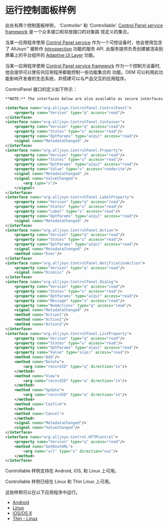 # 运行控制面板样例

此处有两个控制面板样例， ‘Controller’ 和 ‘Controllable’. [Control Panel service framework][learn_control] 是一个众多接口和存放接口的对象路
径定义的集合。

当某一应用程序使用 [Control Panel service][learn_control] 作为一个可控设备时，他会使用包含了 AllJoyn&trade; 被称作  [Introspection][learn_introspect] 功能的服务 API. 此服务提供负责创建被渲染到屏幕上的平台组件的 [Adaptive UI Layer][learn_control] 功能。

当某一应用程序使用 [Control Panel service framework][learn_control] 作为一个控制方设备时, 他会提供可以使任何应用程序都能控制一些功能集合的
功能。OEM 可以利用此功能影响开发者的生态系统，并搭建可以与产品交互的应用程序。



ControlPanel 接口的定义如下所示：

```xml
**NOTE:** The interfaces below are also available as secure interfaces

<interface name="org.alljoyn.ControlPanel.ControlPanel">
    <property name="Version" type="q" access="read"/>
</interface>
<interface name="org.alljoyn.ControlPanel.Container">
    <property name="Version" type="q" access="read"/>
    <property name="States" type="u" access="read"/> 
    <property name="OptParams" type="a{qv}" access="read"/>  
    <signal name="MetadataChanged" />
</interface>
<interface name="org.alljoyn.ControlPanel.Property">
    <property name="Version" type="q" access="read"/>
    <property name="States" type="u" access="read"/> 
    <property name="OptParams" type="a{qv}" access="read"/>  
    <property name="Value" type="v" access="readwrite"/>
    <signal name="MetadataChanged" />
    <signal name="ValueChanged">
        <arg type="v"/>
    </signal>
</interface>
<interface name="org.alljoyn.ControlPanel.LabelProperty">
    <property name="Version" type="q" access="read"/>
    <property name="States" type="u" access="read"/> 
    <property name="Label" type="s" access="read"/>
    <property name="OptParams" type="a{qv}" access="read"/>  
    <signal name="MetadataChanged" />
</interface>
<interface name="org.alljoyn.ControlPanel.Action">
    <property name="Version" type="q" access="read"/>
    <property name="States" type="u" access="read"/> 
    <property name="OptParams" type="a{qv}" access="read"/>  
    <signal name="MetadataChanged" />
    <method name="Exec"/>
</interface>
<interface name="org.alljoyn.ControlPanel.NotificationAction">
    <property name="Version" type="q" access="read"/>
    <signal name="Dismiss" />
</interface>
<interface name="org.alljoyn.ControlPanel.Dialog">
    <property name="Version" type="q" access="read"/>
    <property name="States" type="u" access="read"/> 
    <property name="OptParams" type="a{qv}" access="read"/>  
    <property name="Message" type="s" access="read"/>
    <property name="NumActions" type="q" access="read"/>
    <signal name="MetadataChanged" />
    <method name="Action1"/>
    <method name="Action2"/>
    <method name="Action3"/>
</interface>
<interface name="org.alljoyn.ControlPanel.ListProperty">
    <property name="Version" type="q" access="read"/>
    <property name="States" type="u" access="read"/> 
    <property name="OptParams" type="a{qv}" access="read"/>  
    <property name="Value" type="a(qs)" access="read"/> 
    <method name="Add"/>
    <method name="Delete">
        <arg name="recordID" type="q" direction="in"/>
    </method>
    <method name="View">
        <arg name="recordID" type="q" direction="in"/>
    </method>
    <method name="Update">
        <arg name="recordID" type="q" direction="in"/>
    </method>
    <method name="Confirm">
    </method>
    <method name="Cancel">
    </method>
    <signal name="MetadataChanged"/>
    <signal name="ValueChanged"/>
</interface>
<interface name="org.alljoyn.Control.HTTPControl">
    <property name="Version" type="q" access="read"/>
    <method name="GetRootURL">
        <arg name="url" type="s" direction="out"/>
    </method>
</interface>
```

Controllable 样例支持在 Android, iOS, 和 Linux 上可用。

Controllable 样例已经在 Linux 和 Thin Linux 上可用。

这些样例可以在以下应用程序中运行。
- [Android][android]
- [Linux][linux]
- [iOS/OS X][ios-osx]
- [Thin - Linux][thin-linux]

[android]: /develop/run-sample-apps/controlpanel/android
[linux]: /develop/run-sample-apps/controlpanel/linux
[ios-osx]: /develop/run-sample-apps/controlpanel/ios-osx
[thin-linux]: /develop/run-sample-apps/controlpanel/thin-linux

[learn_control]: /learn/base-services/controlpanel
[learn_introspect]: /learn/core#introspection
